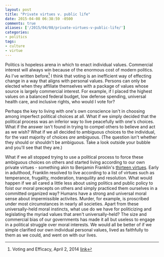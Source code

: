 ```yaml
---
layout: post
title: "Private virtues v. public life"
date: 2015-04-08 06:38:59 -0500
comments: true
aliases: ['/2015/04/08/private-virtues-v-public-life/']
categories:
- politics
tags:
- culture
- virtue
---
```

Politics is hopeless arena in which to enact individual values. Commercial interest will always win because of the enormous cost of modern politics. As I've written before[^1] I think that voting is an inefficient way of effecting change in a way that aligns with personal values. Persons can only be elected when they affiliate themselves with a package of values whose source is largely commercial interest. For example, if I placed the highest values on a balanced federal budget, low defense spending, universal health care, and inclusive rights, who would I vote for?

Perhaps the key to living with one's own conscience isn't in choosing among imperfect political choices at all. What if we simply decided that the political process was an inferior way to live peacefully with one's choices. What if the answer isn't found in trying to compel others to believe and act as we wish? What if we all decided to ambiguous choices to the individual, for the vast majority of choices _are_ ambiguous. (The question isn't whether they should or shouldn't be ambiguous. Take a look outside your bubble and you'll see that they are.)

What if we all stopped trying to use a political process to force these ambiguous choices on others and started living according to our own private virtues - something akin to Benjamin Franklin's [thirteen virtues](http://www.pbs.org/benfranklin/pop_virtues_list.html). Early in adulthood, Franklin resolved to live according to a list of virtues such as temperance, frugality, moderation, tranquility and resolution. What would happen if we all cared a little less about using politics and public policy to foist our moral precepts on others and simply practiced them ourselves in a committed organized way? Humans have a strong and universal moral sense about impermissible activites. Murder, for example, is proscribed under most circumstances in nearly all societies. Apart from these universally-held moral instincts, what use do we have for politicizing and legislating the myriad values that aren't universally-held? The size and commercial bias of our governments has made it all but useless to engage in a political struggle over moral interests. We would all be better of if we simple clarified our own individual personal values, lived as faithfully to them as we could, and went on with our lives.

[^1]: Voting and Efficacy, April 2, 2014 [link](/blog/2014/04/02/Voting-and-efficacy/)
